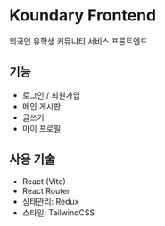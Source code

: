 # Koundary Frontend

외국인 유학생 커뮤니티 서비스 프론트엔드

## 기능

- 로그인 / 회원가입
- 메인 게시판
- 글쓰기
- 마이 프로필

## 사용 기술

- React (Vite)
- React Router
- 상태관리: Redux
- 스타일: TailwindCSS
